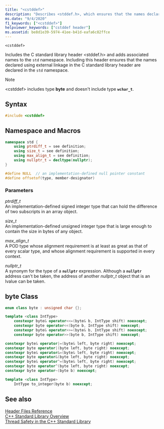 ```yaml
---
title: "<cstddef>"
description: "Describes <stddef.h>, which ensures that the names declared using external linkage in the C standard library header are declared in the `std` namespace."
ms.date: "9/4/2020"
f1_keywords: ["<cstddef>"]
helpviewer_keywords: ["cstddef header"]
ms.assetid: be8d1e39-5974-41ee-b41d-eafa6c82ffce
---
```

`<cstddef>`

Includes the C standard library header \<stddef.h> and adds associated names to the `std` namespace. Including this header ensures that the names declared using external linkage in the C standard library header are declared in the `std` namespace.

> [!NOTE]
> \<cstddef> includes type **byte** and doesn't include type **`wchar_t`**.

## Syntax

```cpp
#include <cstddef>
```

## Namespace and Macros

```cpp
namespace std {
    using ptrdiff_t = see definition;
    using size_t = see definition;
    using max_align_t = see definition;
    using nullptr_t = decltype(nullptr);
}

#define NULL  // an implementation-defined null pointer constant
#define offsetof(type, member-designator)
```

### Parameters

*ptrdiff_t*\
An implementation-defined signed integer type that can hold the difference of two subscripts in an array object.

*size_t*\
An implementation-defined unsigned integer type that is large enough to contain the size in bytes of any object.

*max_align_t*\
A POD type whose alignment requirement is at least as great as that of every scalar type, and whose alignment requirement is supported in every context.

*nullptr_t*\
A synonym for the type of a **`nullptr`** expression. Although a **`nullptr`** address can't be taken, the address of another *nullptr_t* object that is an lvalue can be taken.

## byte Class

```cpp
enum class byte : unsigned char {};

template <class IntType>
    constexpr byte& operator<<=(byte& b, IntType shift) noexcept;
    constexpr byte operator<<(byte b, IntType shift) noexcept;
    constexpr byte& operator>>=(byte& b, IntType shift) noexcept;
    constexpr byte operator>>(byte b, IntType shift) noexcept;

constexpr byte& operator|=(byte& left, byte right) noexcept;
constexpr byte operator|(byte left, byte right) noexcept;
constexpr byte& operator&=(byte& left, byte right) noexcept;
constexpr byte operator&(byte left, byte right) noexcept;
constexpr byte& operator^=(byte& left, byte right) noexcept;
constexpr byte operator^(byte left, byte right) noexcept;
constexpr byte operator~(byte b) noexcept;

template <class IntType>
    IntType to_integer(byte b) noexcept;
```

## See also

[Header Files Reference](../standard-library/cpp-standard-library-header-files.md)\
[C++ Standard Library Overview](../standard-library/cpp-standard-library-overview.md)\
[Thread Safety in the C++ Standard Library](../standard-library/thread-safety-in-the-cpp-standard-library.md)
